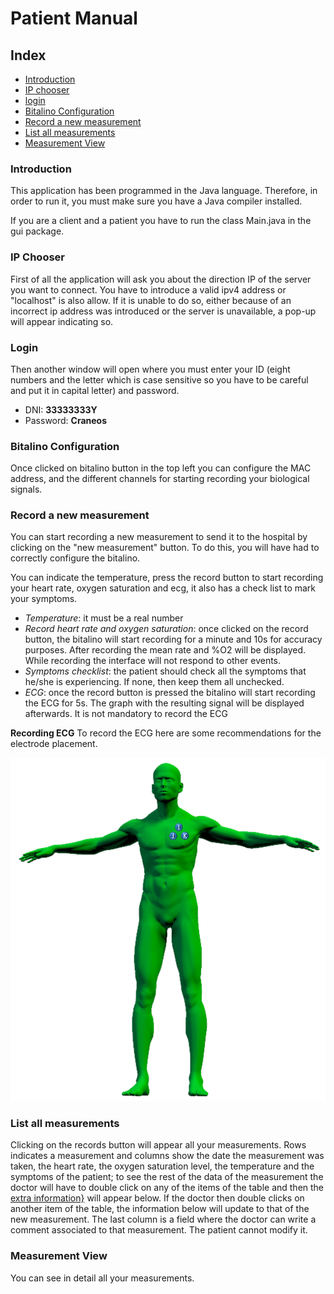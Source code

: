 # Patient Manual

## Index
+ [Introduction](#introduction)
+ [IP chooser](#ip-chooser)
+ [login](#login)
+ [Bitalino Configuration](#bitalino-configuration)
+ [Record a new measurement](#record-a-new-measurement)
+ [List all measurements](#list-all-measurements)
+ [Measurement View](#measurement-view)

### Introduction 

This application has been programmed in the Java language. Therefore, in order to run it, you must make sure you have a Java compiler installed.


If you are a client and a patient you have to run the class Main.java in the gui package. 

### IP Chooser
First of all the application will ask you about the direction IP of the server you want to connect.
You have to introduce a valid ipv4 address or "localhost" is also allow.  If it is unable to do so, either because of an incorrect ip address was
introduced or the server is unavailable, a pop-up will appear indicating so. 

### Login 
Then another window will open where you must enter your ID (eight numbers and the letter which is case sensitive so you have to be careful and put it in capital letter) and password.
* DNI: **33333333Y**
* Password: **Craneos**

### Bitalino Configuration

Once clicked on bitalino button in the top left  you can configure the MAC address, and the different channels for starting recording your  biological signals.

### Record a new measurement

You can start recording a new measurement to send it to the hospital by clicking on the "new measurement" button. To do this, you will have had to correctly configure the bitalino.

You can indicate the temperature, press the record button to start recording your heart rate, oxygen saturation and ecg, it also has a check list to mark your symptoms.
* *Temperature*: it must be a real number
* *Record heart rate and oxygen saturation*: once clicked on the record button, the bitalino
will start recording for a minute and 10s for accuracy purposes. After recording the mean rate and
%O2 will be displayed. While recording the interface will not respond to other events.
* *Symptoms checklist*: the patient should check all the symptoms that he/she is experiencing. 
If none, then keep them all unchecked.
* *ECG*: once the record button is pressed the bitalino will start recording the ECG for 5s. The graph
with the resulting signal will be displayed afterwards. It is not mandatory to record the ECG

**Recording ECG**
To record the ECG here are some recommendations for the electrode placement.

![Configuration 1](../../images/ecg1.png)
### List all measurements


Clicking on the records button will appear all your measurements. Rows indicates a measurement and columns  show the date the measurement was taken, 
the heart rate, the oxygen saturation level, the temperature and the symptoms of the patient; to see the rest of the 
data of the measurement the doctor will have to double click on any of the items of the table and then the [extra 
information}](#measurement-view) will appear below. If the doctor then double clicks on another item of the table, the 
information below will update to that of the new measurement. The last column is a field where the doctor can write a comment associated to that measurement.
The patient cannot modify it. 

### Measurement View

You can see in detail all your measurements.